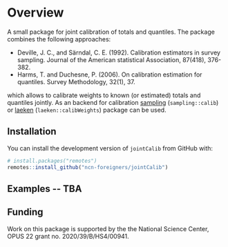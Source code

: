 # Overview

A small package for joint calibration of totals and quantiles. The package combines the following approaches:

+ Deville, J. C., and Särndal, C. E. (1992). Calibration estimators in survey sampling. Journal of the American statistical Association, 87(418), 376-382.
+ Harms, T. and Duchesne, P. (2006). On calibration estimation for quantiles. Survey Methodology, 32(1), 37.

which allows to calibrate weights to known (or estimated) totals and quantiles jointly. As an backend for calibration [sampling](https://cran.r-project.org/web/packages/sampling) (`sampling::calib`) or [laeken](https://cran.r-project.org/web/packages/laeken) (`laeken::calibWeights`) package can be used.

## Installation

You can install the development version of `jointCalib` from GitHub with:

```r
# install.packages("remotes")
remotes::install_github("ncn-foreigners/jointCalib")
```

## Examples -- TBA

## Funding

Work on this package is supported by the the National Science Center, OPUS 22 grant no. 2020/39/B/HS4/00941.







